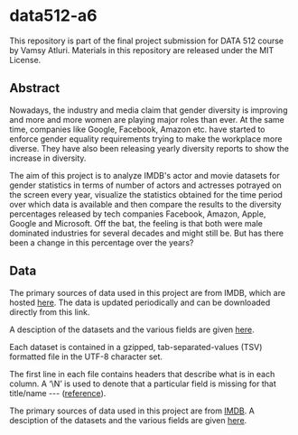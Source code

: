 # data512-a6

This repository is part of the final project submission for DATA 512 course by Vamsy Atluri. Materials in this repository are released under the MIT License.

## Abstract

Nowadays, the industry and media claim that gender diversity is improving and more and more women are playing major roles than ever. At the same time, companies like Google, Facebook, Amazon etc. have started to enforce gender equality requirements trying to make the workplace more diverse. They have also been releasing yearly diversity reports to show the increase in diversity.

The aim of this project is to analyze IMDB's actor and movie datasets for gender statistics in terms of number of actors and actresses potrayed on the screen every year, visualize the statistics obtained for the time period over which data is available and then compare the results to the diversity percentages released by tech companies Facebook, Amazon, Apple, Google and Microsoft. Off the bat, the feeling is that both were male dominated industries for several decades and might still be. But has there been a change in this percentage over the years?


## Data

The primary sources of data used in this project are from IMDB, which are hosted [here](https://datasets.imdbws.com/). The data is updated periodically and can be downloaded directly from this link.

A desciption of the datasets and the various fields are given [here](https://www.imdb.com/interfaces/). 

Each dataset is contained in a gzipped, tab-separated-values (TSV) formatted file in the UTF-8 character set. 

The first line in each file contains headers that describe what is in each column. A ‘\\N’ is used to denote that a particular field is missing for that title/name --- ([reference](https://www.imdb.com/interfaces/)).



The primary sources of data used in this project are from [IMDB](https://datasets.imdbws.com/). A desciption of the datasets and the various fields are given [here](https://www.imdb.com/interfaces/).
